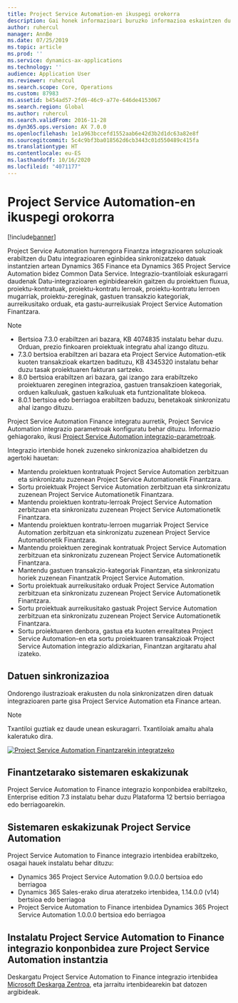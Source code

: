 ```yaml
---
title: Project Service Automation-en ikuspegi orokorra
description: Gai honek informazioari buruzko informazioa eskaintzen du Dynamics 365 Project Service Automation hurrengora Dynamics 365 Finance integrazio irtenbidea.
author: ruhercul
manager: AnnBe
ms.date: 07/25/2019
ms.topic: article
ms.prod: ''
ms.service: dynamics-ax-applications
ms.technology: ''
audience: Application User
ms.reviewer: ruhercul
ms.search.scope: Core, Operations
ms.custom: 87983
ms.assetid: b454ad57-2fd6-46c9-a77e-646de4153067
ms.search.region: Global
ms.author: ruhercul
ms.search.validFrom: 2016-11-28
ms.dyn365.ops.version: AX 7.0.0
ms.openlocfilehash: 1e1a963bccefd1552aab6e42d3b2d1dc63a82e8f
ms.sourcegitcommit: 5c4c9bf3ba018562d6cb3443c01d550489c415fa
ms.translationtype: HT
ms.contentlocale: eu-ES
ms.lasthandoff: 10/16/2020
ms.locfileid: "4071177"
---
```

# <a name="project-service-automation-overview"></a>Project Service Automation-en ikuspegi orokorra

[!include[banner](../includes/banner.md)]

Project Service Automation hurrengora Finantza integrazioaren soluzioak erabiltzen du Datu integrazioaren eginbidea sinkronizatzeko datuak instantzien artean Dynamics 365 Finance eta Dynamics 365 Project Service Automation bidez Common Data Service. Integrazio-txantiloiak eskuragarri daudenak Datu-integrazioaren eginbidearekin gaitzen du proiektuen fluxua, proiektu-kontratuak, proiektu-kontratu lerroak, proiektu-kontratu lerroen mugarriak, proiektu-zereginak, gastuen transakzio kategoriak, aurreikusitako orduak, eta gastu-aurreikusiak Project Service Automation Finantzara.

> [!NOTE]
> - Bertsioa 7.3.0 erabiltzen ari bazara, KB 4074835 instalatu behar duzu. Orduan, prezio finkoaren proiektuak integratu ahal izango dituzu.
> - 7.3.0 bertsioa erabiltzen ari bazara eta Project Service Automation-etik kuoten transakzioak ekartzen badituzu, KB 4345320 instalatu behar duzu tasak proiektuaren fakturan sartzeko.
> - 8.0 bertsioa erabiltzen ari bazara, gai izango zara erabiltzeko proiektuaren zereginen integrazioa, gastuen transakzioen kategoriak, orduen kalkuluak, gastuen kalkuluak eta funtzionalitate blokeoa.
> - 8.0.1 bertsioa edo berriagoa erabiltzen baduzu, benetakoak sinkronizatu ahal izango dituzu.

Project Service Automation Finance integratu aurretik, Project Service Automation integrazio parametroak konfiguratu behar dituzu. Informazio gehiagorako, ikusi [Project Service Automation integrazio-parametroak](PSA-parameters.md).

Integrazio irtenbide honek zuzeneko sinkronizazioa ahalbidetzen du agertoki hauetan:

- Mantendu proiektuen kontratuak Project Service Automation zerbitzuan eta sinkronizatu zuzenean Project Service Automationetik Finantzara.
- Sortu proiektuak Project Service Automation zerbitzuan eta sinkronizatu zuzenean Project Service Automationetik Finantzara.
- Mantendu proiektuen kontratu-lerroak Project Service Automation zerbitzuan eta sinkronizatu zuzenean Project Service Automationetik Finantzara.
- Mantendu proiektuen kontratu-lerroen mugarriak Project Service Automation zerbitzuan eta sinkronizatu zuzenean Project Service Automationetik Finantzara.
- Mantendu proiektuen zereginak kontratuak Project Service Automation zerbitzuan eta sinkronizatu zuzenean Project Service Automationetik Finantzara.
- Mantendu gastuen transakzio-kategoriak Finantzan, eta sinkronizatu horiek zuzenean Finantzatik Project Service Automation.
- Sortu proiektuak aurreikusitako orduak Project Service Automation zerbitzuan eta sinkronizatu zuzenean Project Service Automationetik Finantzara.
- Sortu proiektuak aurreikusitako gastuak Project Service Automation zerbitzuan eta sinkronizatu zuzenean Project Service Automationetik Finantzara.
- Sortu proiektuaren denbora, gastua eta kuoten errealitatea Project Service Automation-en eta sortu proiektuaren transakzioak Project Service Automation integrazio aldizkarian, Finantzan argitaratu ahal izateko.

## <a name="data-synchronization"></a>Datuen sinkronizazioa

Ondorengo ilustrazioak erakusten du nola sinkronizatzen diren datuak integrazioaren parte gisa Project Service Automation eta Finance artean.

> [!NOTE]
> Txantiloi guztiak ez daude unean eskuragarri. Txantiloiak amaitu ahala kaleratuko dira.

[![Project Service Automation Finantzarekin integratzeko](./media/PSA-integration.png)](./media/PSA-integration.png)

## <a name="system-requirements-for-finance"></a>Finantzetarako sistemaren eskakizunak

Project Service Automation to Finance integrazio konponbidea erabiltzeko, Enterprise edition 7.3 instalatu behar duzu Plataforma 12 bertsio berriagoa edo berriagoarekin.

## <a name="system-requirements-for-project-service-automation"></a>Sistemaren eskakizunak Project Service Automation

Project Service Automation to Finance integrazio irtenbidea erabiltzeko, osagai hauek instalatu behar dituzu:

- Dynamics 365 Project Service Automation 9.0.0.0 bertsioa edo berriagoa
- Dynamics 365 Sales-erako dirua ateratzeko irtenbidea, 1.14.0.0 (v14) bertsioa edo berriagoa
- Project Service Automation to Finance irtenbidea Dynamics 365 Project Service Automation 1.0.0.0 bertsioa edo berriagoa

## <a name="install-the-project-service-automation-to-finance-integration-solution-in-your-project-service-automation-instance"></a>Instalatu Project Service Automation to Finance integrazio konponbidea zure Project Service Automation instantzia

Deskargatu Project Service Automation to Finance integrazio irtenbidea [Microsoft Deskarga Zentroa](https://www.microsoft.com/download/details.aspx?id=57016), eta jarraitu irtenbidearekin bat datozen argibideak.

